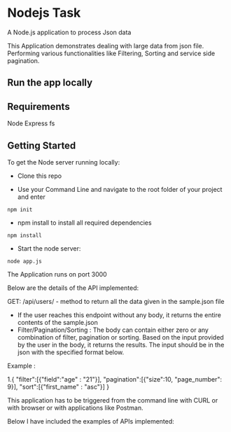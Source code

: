 # Nodejs Task
A Node.js application to process Json data

This Application demonstrates dealing with large data from json file. Performing various functionalities like Filtering, Sorting and service side pagination.

## Run the app locally

## Requirements

Node 
Express 
fs

## Getting Started

To get the Node server running locally:

* Clone this repo

* Use your Command Line and navigate to the root folder of your project and enter

```
npm init
```

* npm install to install all required dependencies

```
npm install
```
* Start the node server:

```
node app.js
```
The Application runs on port 3000

Below are the details of the API implemented:

GET: /api/users/ - method to return all the data given in the sample.json file
* If the user reaches this endpoint without any body, it returns the entire contents of the sample.json
* Filter/Pagination/Sorting : The body can contain either zero or any combination of filter, pagination or sorting. Based on the input provided by the user in the body, it returns the results. The input should be in the json with the specified format below.

Example : 

1.{
   "filter":[{"field":"age" : "21"}],
   "pagination":[{"size":10, "page_number": 9}],
   "sort":[{"first_name" : "asc"}]
  }


This application has to be triggered from the command line with CURL or with browser or with applications like Postman.

Below I have included the examples of APIs implemented:







